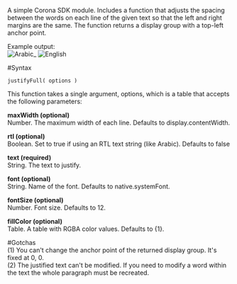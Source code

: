 A simple Corona SDK module. Includes a function that adjusts the spacing between the words on each line of the given text so that the left and right margins are the same. 
The function returns a display group with a top-left anchor point.

Example output:  
![Arabic](http://www.swipeware.com/apps/dl/justify_ghub_ar.png)_ ![English](http://www.swipeware.com/apps/dl/justify_ghub_en.png) 
 
#Syntax
```
justifyFull( options )
```
This function takes a single argument, options, which is a table that accepts the following parameters:  
  
**maxWidth (optional)**  
Number. The maximum width of each line. Defaults to display.contentWidth.  
  
**rtl (optional)**  
Boolean. Set to true if using an RTL text string (like Arabic). Defaults to false  
   
**text (required)**  
String. The text to justify.  
   
**font (optional)**  
String. Name of the font. Defaults to native.systemFont.  
   
**fontSize (optional)**  
Number. Font size. Defaults to 12.  
   
**fillColor (optional)**  
Table. A table with RGBA color values. Defaults to {1}.  
 
 
#Gotchas  
(1) You can't change the anchor point of the returned display group. It's fixed at 0, 0.  
(2) The justified text can't be modified. If you need to modify a word within the text the whole paragraph must be recreated.
